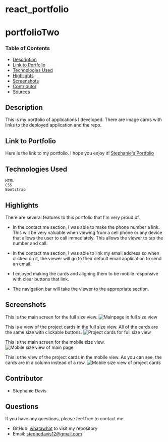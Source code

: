# react_portfolio

# portfolioTwo

### Table of Contents
- [Description](#Description)
- [Link to Portfolio](#link-to-portfolio)
- [Technologies Used](#Technologies-Used)
- [Highlights](#highlights)
- [Screenshots](#screenshots)
- [Contributor](#contributor)
- [Sources](#sources)

## Description
This is my portfolio of applications I developed. There are image cards with links to the deployed application and the repo. 

## Link to Portfolio
Here is the link to my portfolio. I hope you enjoy it!
[Stephanie's Portfolio](https://whatawhat.github.io/portfolioTwo/)

## Technologies Used
```
HTML
CSS
Bootstrap
```

## Highlights
There are several features to this portfolio that I'm very proud of. 

- In the contact me section, I was able to make the phone number a link. This will be very valuable when viewing from a cell phone or any device that allows the user to call immediately. This allows the viewer to tap the number and call.

- In the contact me section, I was able to link my email address so when clicked on it, the viewer will go to their default email application to send an email. 

- I enjoyed making the cards and aligning them to be mobile responsive with clear buttons that link.

- The navigation bar will take the viewer to the appropriate section.

## Screenshots
This is the main screen for the full size view.
![Mainpage in full size view](./images/portfolioL1.png)

This is a view of the project cards in the full size view. All of the cards are the same size with clickable buttons. 
![Project cards for full size view](./images/portfolioL2.png)

This is the main screen for the mobile size view. 
![Mobile size view of main page](./images/portfolioS1.png)

This is the view of the project cards in the mobile view. As you can see, the cards are in a column instead of a row.
![Mobile size view of project cards](./images/portfolioS2.png)

## Contributor
- Stephanie Davis

## Questions
If you have any questions, please feel free to contact me. 
- GitHub: [whatawhat](www.github.com/whatawhat) to visit my repository
- Email: stephedavis12@gmail.com

